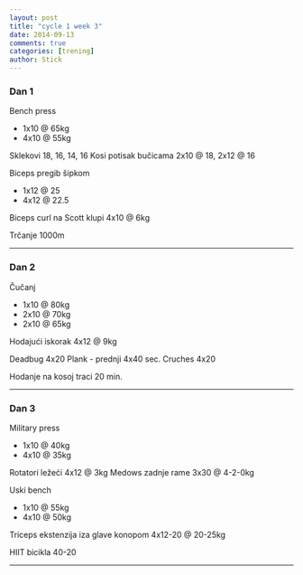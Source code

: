 ```yaml
---
layout: post
title: "cycle 1 week 3"
date: 2014-09-13
comments: true
categories: [trening]
author: Stick
---
```


### Dan 1

Bench press
- 1x10 @ 65kg
- 4x10 @ 55kg

Sklekovi 18, 16, 14, 16
Kosi potisak bučicama 2x10 @ 18, 2x12 @ 16

Biceps pregib šipkom
- 1x12 @ 25
- 4x12 @ 22.5

Biceps curl na Scott klupi 4x10 @ 6kg

Trčanje 1000m

---

### Dan 2

Čučanj
- 1x10 @ 80kg
- 2x10 @ 70kg
- 2x10 @ 65kg

Hodajući iskorak 4x12 @ 9kg

Deadbug 4x20
Plank - prednji 4x40 sec.
Cruches 4x20

Hodanje na kosoj traci 20 min.

---

### Dan 3

Military press
- 1x10 @ 40kg
- 4x10 @ 35kg

Rotatori ležeći 4x12 @ 3kg
Medows zadnje rame 3x30 @ 4-2-0kg

Uski bench
- 1x10 @ 55kg
- 4x10 @ 50kg

Triceps ekstenzija iza glave konopom 4x12-20 @ 20-25kg

HIIT bicikla 40-20

---